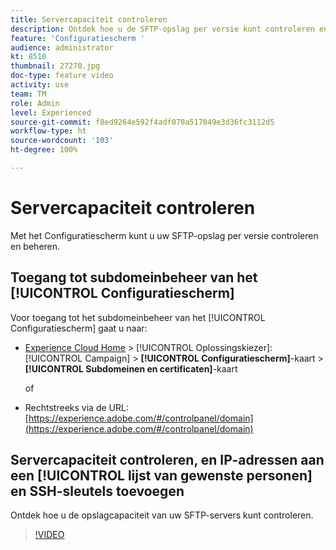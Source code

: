 ```yaml
---
title: Servercapaciteit controleren
description: Ontdek hoe u de SFTP-opslag per versie kunt controleren en beheren en IP-adressen aan lijsten met gewenste personen kunt toevoegen.
feature: 'Configuratiescherm '
audience: administrator
kt: 8510
thumbnail: 27270.jpg
doc-type: feature video
activity: use
team: TM
role: Admin
level: Experienced
source-git-commit: f8ed9264e592f4adf070a517049e3d36fc3112d5
workflow-type: ht
source-wordcount: '103'
ht-degree: 100%

---
```


# Servercapaciteit controleren

Met het Configuratiescherm kunt u uw SFTP-opslag per versie controleren en beheren.

## Toegang tot subdomeinbeheer van het [!UICONTROL Configuratiescherm]

Voor toegang tot het subdomeinbeheer van het [!UICONTROL Configuratiescherm] gaat u naar:

* [Experience Cloud Home](https://experience.adobe.com/#/home) > [!UICONTROL Oplossingskiezer]: [!UICONTROL Campaign] > **[!UICONTROL Configuratiescherm]**-kaart > **[!UICONTROL Subdomeinen en certificaten]**-kaart

   of
* Rechtstreeks via de URL: [https://experience.adobe.com/#/controlpanel/domain](https://experience.adobe.com/#/controlpanel/domain)

## Servercapaciteit controleren, en IP-adressen aan een [!UICONTROL lijst van gewenste personen] en SSH-sleutels toevoegen

Ontdek hoe u de opslagcapaciteit van uw SFTP-servers kunt controleren.

>[!VIDEO](https://video.tv.adobe.com/v/27270?quality=12)
